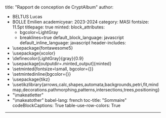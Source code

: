 title: "Rapport de conception de CryptAlbum"
author:
  - BELTUS Lucas
  - BOLLE Emilien
academicyear: 2023-2024
category: MASI
fontsize: 11.5pt
titlepage: true
minted:
  block_attributes:
    - bgcolor=LightGray
    - breaklines=true
  default_block_language: javascript
  default_inline_language: javascript
header-includes:
  - \usepackage{fontawesome5}
  - \usepackage{xcolor}
  - \definecolor{LightGray}{gray}{0.9}
  - \usepackage[outputdir=.minted_output]{minted}
  - \setminted{fontsize=\small, bgcolor={}}
  - \setmintedinline{bgcolor={}}
  - \usepackage{tikz}
  - \usetikzlibrary{arrows,calc,shapes,automata,backgrounds,petri,fit,mindmap,decorations.pathmorphing,patterns,intersections,trees,positioning}
  - "\\makeatletter"
  - "\\makeatother"
babel-lang: french
toc-title: "Sommaire"
codeBlockCaptions: True
table-use-row-colors: True
---

